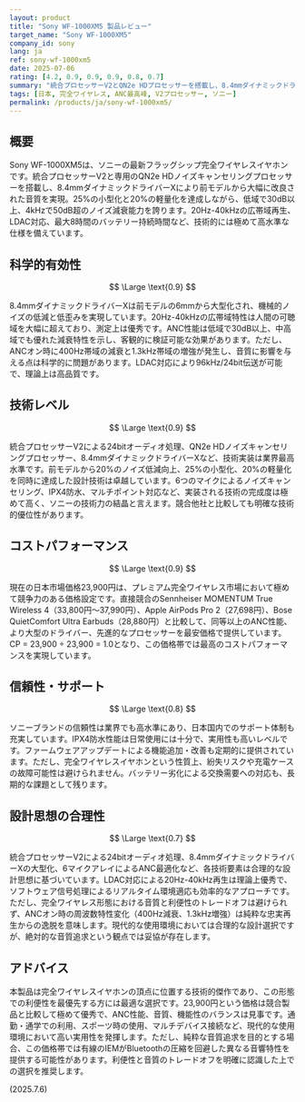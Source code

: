 ```yaml
---
layout: product
title: "Sony WF-1000XM5 製品レビュー"
target_name: "Sony WF-1000XM5"
company_id: sony
lang: ja
ref: sony-wf-1000xm5
date: 2025-07-06
rating: [4.2, 0.9, 0.9, 0.9, 0.8, 0.7]
summary: "統合プロセッサーV2とQN2e HDプロセッサーを搭載し、8.4mmダイナミックドライバーXによる改良された音質と業界トップクラスのANC性能を実現。前モデルから25%の小型化と20%の軽量化を達成しながら、低域の30dB以上のノイズ減衰を実現。23,900円という価格は競合製品と比較して最安値を実現し、プレミアム完全ワイヤレス市場において極めて優秀なコストパフォーマンスを提供しています。"
tags: [日本, 完全ワイヤレス, ANC最高峰, V2プロセッサー, ソニー]
permalink: /products/ja/sony-wf-1000xm5/
---
```


## 概要

Sony WF-1000XM5は、ソニーの最新フラッグシップ完全ワイヤレスイヤホンです。統合プロセッサーV2と専用のQN2e HDノイズキャンセリングプロセッサーを搭載し、8.4mmダイナミックドライバーXにより前モデルから大幅に改良された音質を実現。25%の小型化と20%の軽量化を達成しながら、低域で30dB以上、4kHzで50dB超のノイズ減衰能力を誇ります。20Hz-40kHzの広帯域再生、LDAC対応、最大8時間のバッテリー持続時間など、技術的には極めて高水準な仕様を備えています。

## 科学的有効性

$$ \Large \text{0.9} $$

8.4mmダイナミックドライバーXは前モデルの6mmから大型化され、機械的ノイズの低減と低歪みを実現しています。20Hz-40kHzの広帯域特性は人間の可聴域を大幅に超えており、測定上は優秀です。ANC性能は低域で30dB以上、中高域でも優れた減衰特性を示し、客観的に検証可能な効果があります。ただし、ANCオン時に400Hz帯域の減衰と1.3kHz帯域の増強が発生し、音質に影響を与える点は科学的に問題があります。LDAC対応により96kHz/24bit伝送が可能で、理論上は高品質です。

## 技術レベル

$$ \Large \text{0.9} $$

統合プロセッサーV2による24bitオーディオ処理、QN2e HDノイズキャンセリングプロセッサー、8.4mmダイナミックドライバーXなど、技術実装は業界最高水準です。前モデルから20%のノイズ低減向上、25%の小型化、20%の軽量化を同時に達成した設計技術は卓越しています。6つのマイクによるノイズキャンセリング、IPX4防水、マルチポイント対応など、実装される技術の完成度は極めて高く、ソニーの技術力の結晶と言えます。競合他社と比較しても明確な技術的優位性があります。

## コストパフォーマンス

$$ \Large \text{0.9} $$

現在の日本市場価格23,900円は、プレミアム完全ワイヤレス市場において極めて競争力のある価格設定です。直接競合のSennheiser MOMENTUM True Wireless 4（33,800円〜37,990円）、Apple AirPods Pro 2（27,698円）、Bose QuietComfort Ultra Earbuds（28,880円）と比較して、同等以上のANC性能、より大型のドライバー、先進的なプロセッサーを最安価格で提供しています。CP = 23,900 ÷ 23,900 = 1.0となり、この価格帯では最高のコストパフォーマンスを実現しています。

## 信頼性・サポート

$$ \Large \text{0.8} $$

ソニーブランドの信頼性は業界でも高水準にあり、日本国内でのサポート体制も充実しています。IPX4防水性能は日常使用には十分で、実用性も高いレベルです。ファームウェアアップデートによる機能追加・改善も定期的に提供されています。ただし、完全ワイヤレスイヤホンという性質上、紛失リスクや充電ケースの故障可能性は避けられません。バッテリー劣化による交換需要への対応も、長期的な課題として残ります。

## 設計思想の合理性

$$ \Large \text{0.7} $$

統合プロセッサーV2による24bitオーディオ処理、8.4mmダイナミックドライバーXの大型化、6マイクアレイによるANC最適化など、各技術要素は合理的な設計思想に基づいています。LDAC対応による20Hz-40kHz再生は理論上優秀で、ソフトウェア信号処理によるリアルタイム環境適応も効率的なアプローチです。ただし、完全ワイヤレス形態における音質と利便性のトレードオフは避けられず、ANCオン時の周波数特性変化（400Hz減衰、1.3kHz増強）は純粋な忠実再生からの逸脱を意味します。現代的な使用環境においては合理的な設計選択ですが、絶対的な音質追求という観点では妥協が存在します。

## アドバイス

本製品は完全ワイヤレスイヤホンの頂点に位置する技術的傑作であり、この形態での利便性を最優先する方には最適な選択です。23,900円という価格は競合製品と比較して極めて優秀で、ANC性能、音質、機能性のバランスは見事です。通勤・通学での利用、スポーツ時の使用、マルチデバイス接続など、現代的な使用環境において高い実用性を発揮します。ただし、純粋な音質追求を目的とする場合、この価格帯では有線のIEMがBluetoothの圧縮を回避した異なる音響特性を提供する可能性があります。利便性と音質のトレードオフを明確に認識した上での選択を推奨します。

(2025.7.6)